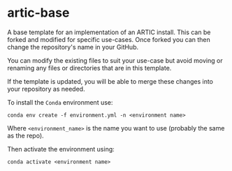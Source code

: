 # artic-base
A base template for an implementation of an ARTIC install. This can be forked and modified for specific use-cases. Once forked you can then change the repository's name in your GitHub.

You can modify the existing files to suit your use-case but avoid moving or renaming any files or directories that are in this template.

If the template is updated, you will be able to merge these changes into your repository as needed.

To install the `Conda` environment use:

```
conda env create -f environment.yml -n <environment name>
```

Where `<environment_name>` is the name you want to use (probably the same as the repo).

Then activate the environment using:

```
conda activate <environment name>
```
